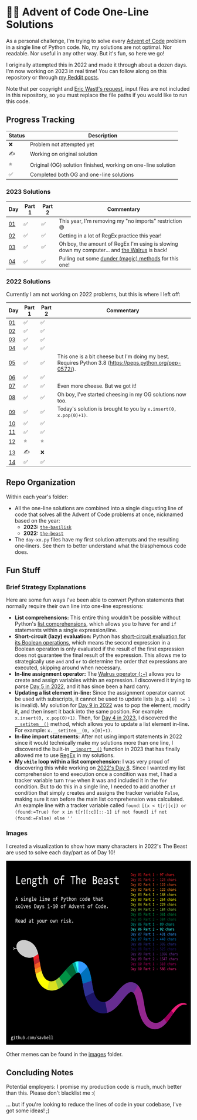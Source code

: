 # 🐍📅 Advent of Code One-Line Solutions
As a personal challenge, I'm trying to solve every [Advent of Code](https://adventofcode.com/) problem in a single line of Python code. No, my solutions are not optimal. Nor readable. Nor useful in any other way. But it's fun, so here we go!

I originally attempted this in 2022 and made it through about a dozen days. I'm now working on 2023 in real time! You can follow along on this repository or through [my Reddit posts](https://www.reddit.com/u/ImpossibleSav).

Note that per copyright and [Eric Wastl's request](https://www.reddit.com/r/adventofcode/wiki/faqs/copyright/inputs/), input files are not included in this repository, so you must replace the file paths if you would like to run this code.

## Progress Tracking
| Status | Description |
| ------ | ----------- |
| ❌     | Problem not attempted yet |
| ✍     | Working on original solution |
| ⭐     | Original (OG) solution finished, working on one-line solution |
| ✅     | Completed both OG and one-line solutions |

### 2023 Solutions
| Day | Part 1 | Part 2 | Commentary |
|-----|--------|--------|------------|
| [01](2023/day-01.py) | ✅ | ✅ | This year, I'm removing my "no imports" restriction 😅 |
| [02](2023/day-02.py) | ✅ | ✅ | Getting in a lot of RegEx practice this year! |
| [03](2023/day-03.py) | ✅ | ✅ | Oh boy, the amount of RegEx I'm using is slowing down my computer... and [the Walrus](https://docs.python.org/3/whatsnew/3.8.html#assignment-expressions) is back! |
| [04](2023/day-04.py) | ✅ | ✅ | Pulling out some [dunder (magic) methods](https://docs.python.org/3/reference/datamodel.html#special-method-names) for this one! |

### 2022 Solutions
Currently I am not working on 2022 problems, but this is where I left off:

| Day | Part 1 | Part 2 | Commentary |
|-----|--------|--------|------------|
| [01](2022/day-01.py)  | ✅     | ✅     |  |
| [02](2022/day-02.py)  | ✅     | ✅     |  |
| [03](2022/day-03.py)  | ✅     | ✅     |  |
| [04](2022/day-04.py)  | ✅     | ✅     |  |
| [05](2022/day-05.py)  | ✅     | ✅     | This one is a bit cheese but I'm doing my best. Requires Python 3.8 (https://peps.python.org/pep-0572/). |
| [06](2022/day-06.py)  | ✅     | ✅     |  |
| [07](2022/day-07.py)  | ✅     | ✅     | Even more cheese. But we got it! |
| [08](2022/day-08.py)  | ✅     | ✅     | Oh boy, I've started cheesing in my OG solutions now too. |
| [09](2022/day-09.py)  | ✅     | ✅     | Today's solution is brought to you by `x.insert(0, x.pop(0)+1)`. |
| [10](2022/day-10.py)  | ✅     | ✅     |  |
| [11](2022/day-11.py)  | ✅     | ✅     |  |
| [12](2022/day-12.py)  | ⭐     | ⭐     |  |
| [13](2022/day-13.py)  | ✍     | ❌     |  |
| [14](2022/day-14.py)  | ✅     | ✅     |  |


## Repo Organization
Within each year's folder:
- All the one-line solutions are combined into a single disgusting line of code that solves all the Advent of Code problems at once, nicknamed based on the year:
  - **2023:** [`the-basilisk`](2023/the-basilisk.py)
  - **2022:** [`the-beast`](2022/the-beast.py)
- The `day-xx.py` files have my first solution attempts and the resulting one-liners. See them to better understand what the blasphemous code does.


## Fun Stuff
### Brief Strategy Explanations
Here are some fun ways I've been able to convert Python statements that normally require their own line into one-line expressions:
- **List comprehensions:** This entire thing wouldn't be possible without Python's [list comprehensions](https://docs.python.org/3/tutorial/datastructures.html#list-comprehensions), which allows you to have `for` and `if` statements within a single expression/line.
- **Short-circuit (lazy) evaluation:** Python has [short-circuit evaluation for its Boolean operations](https://docs.python.org/3/library/stdtypes.html#boolean-operations-and-or-not), which means the second expression in a Boolean operation is only evaluated if the result of the first expression does not guarantee the final result of the expression. This allows me to strategically use `and` and `or` to determine the order that expressions are executed, skipping around when necessary.
- **In-line assignment operator:** The [Walrus operator (`:=`)](https://docs.python.org/3/whatsnew/3.8.html#assignment-expressions) allows you to create and assign variables within an expression. I discovered it trying to parse [Day 5 in 2022](2022/day-05.py), and it has since been a hard carry.
- **Updating a list element in-line:** Since the assignment operator cannot be used with subscripts, it cannot be used to update lists (e.g. `a[0] := 1` is invalid). My solution for [Day 9 in 2022](2022/day-09.py) was to pop the element, modify it, and then insert it back into the same position. For example: `x.insert(0, x.pop(0)+1)`. Then, for [Day 4 in 2023](2023/day-04.py), I discovered the [`__setitem__()`](https://docs.python.org/3/reference/datamodel.html#object.__setitem__) method, which allows you to update a list element in-line. For example: `x.__setitem__(0, x[0]+1)`.
- **In-line import statements:** After not using import statements in 2022 since it would technically make my solutions more than one line, I discovered the built-in [`__import__()`](https://docs.python.org/3/library/functions.html#import__) function in 2023 that has finally allowed me to use [RegEx](images/2023-day-03-regex-meme.png) in my solutions.
- **My `while` loop within a list comprehension:** I was very proud of discovering this while working on [2022's Day 8](2022/day-08.py). Since I wanted my list comprehension to end execution once a condition was met, I had a tracker variable turn `True` when it was and included it in the `for` condition. But to do this in a single line, I needed to add another `if` condition that simply creates and assigns the tracker variable `False`, making sure it ran before the main list comprehension was calculated. An example line with a tracker variable called `found`: `[(x < t[r][c]) or (found:=True) for x in t[r][:c][::-1] if not found] if not (found:=False) else ''`

### Images
I created a visualization to show how many characters in 2022's The Beast are used to solve each day/part as of Day 10!

<img src="./images/2022-day-10-beast-length.png" alt="A snake with rainbow bands where each colour corresponds to how many characters were used to solve each Advent of Code problem" width="625" height="500">

Other memes can be found in the [images](https://github.com/savbell/advent-of-code-one-liners/blob/master/images/) folder.


## Concluding Notes
Potential employers: I promise my production code is much, much better than this. Please don't blacklist me :(

... but if you're looking to reduce the lines of code in your codebase, I've got some ideas! ;)
